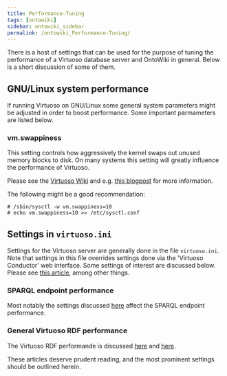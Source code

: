 ```yaml
---
title: Performance-Tuning
tags: [ontowiki]
sidebar: ontowiki_sidebar
permalink: /ontowiki_Performance-Tuning/
---
```

There is a host of settings that can be used for the purpose of tuning the performance of a Virtuoso database server and OntoWiki in general. Below is a short discussion of some of them.

## GNU/Linux system performance

If running Virtuoso on GNU/Linux some general system parameters might be adjusted in order to boost performance. Some important parmameters are listed below.

### vm.swappiness

This setting controls how aggressively the kernel swaps out unused memory blocks to disk. On many systems this setting will greatly influence the performance of Virtuoso.

Please see the [Virtuoso Wiki](http://virtuoso.openlinksw.com/dataspace/doc/dav/wiki/Main/VirtRDFPerformanceTuning#"swappiness") and e.g. [this blogpost](http://unixfoo.blogspot.no/2007/11/linux-performance-tuning.html) for more information.

The following might be a good recommendation:

```shell
# /sbin/sysctl -w vm.swappiness=10
# echo vm.swappiness=10 >> /etc/sysctl.conf
```

## Settings in ```virtuoso.ini```

Settings for the Virtuoso server are generally done in the file ```virtuoso.ini```. Note that settings in this file overrides settings done via the 'Virtuoso Conductor' web interface. Some settings of interest are discussed below. Please see [this article](http://docs.openlinksw.com/virtuoso/rdfperformancetuning.html), among other things.

### SPARQL endpoint performance

Most notably the settings discussed [here](http://virtuoso.openlinksw.com/dataspace/doc/dav/wiki/Main/VirtSPARQLEndpointProtection) affect the SPARQL endpoint performance.

### General Virtuoso RDF performance

The Virtuoso RDF performande is discussed [here](http://virtuoso.openlinksw.com/dataspace/doc/dav/wiki/Main/VirtRDFPerformanceTuning) and [here](http://docs.openlinksw.com/virtuoso/rdfperformancetuning.html).

These articles deserve prudent reading, and the most prominent settings should be outlined herein.